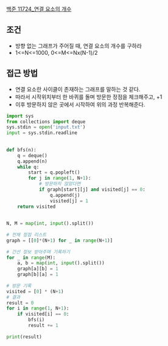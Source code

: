 [백준 11724_연결 요소의 개수](https://www.acmicpc.net/problem/11724)


## 조건
- 방향 없는 그래프가 주어질 때, 연결 요소의 개수를 구하라
- 1<=N<=1000, 0<=M<=Nx(N-1)/2


## 접근 방법
- 연결 요소란 사이클이 존재하는 그래프를 말하는 것 같다.
- 따라서 시작위치부터 한 바퀴를 돌며 방문한 정점을 체크해주고, +1
- 이후 방문하지 않은 곳에서 시작하여 위의 과정 반복해준다.



```python
import sys  
from collections import deque  
sys.stdin = open('input.txt')  
input = sys.stdin.readline  
  
  
def bfs(n):  
    q = deque()  
    q.append(n)  
    while q:  
        start = q.popleft()  
        for j in range(1, N+1):  
            # 방문하지 않았다면  
            if graph[start][j] and visited[j] == 0:  
                q.append(j)  
                visited[j] = 1  
    return visited  
  
  
N, M = map(int, input().split())  
  
# 전체 정점 리스트  
graph = [[0]*(N+1) for _ in range(N+1)]  
  
# 간선 정보 받아주며 기록하기  
for _ in range(M):  
    a, b = map(int, input().split())  
    graph[a][b] = 1  
    graph[b][a] = 1  
  
# 방문 기록  
visited = [0] * (N+1)  
# 결과  
result = 0  
for i in range(1, N+1):  
    if visited[i] == 0:  
        bfs(i)  
        result += 1  
  
print(result)
```